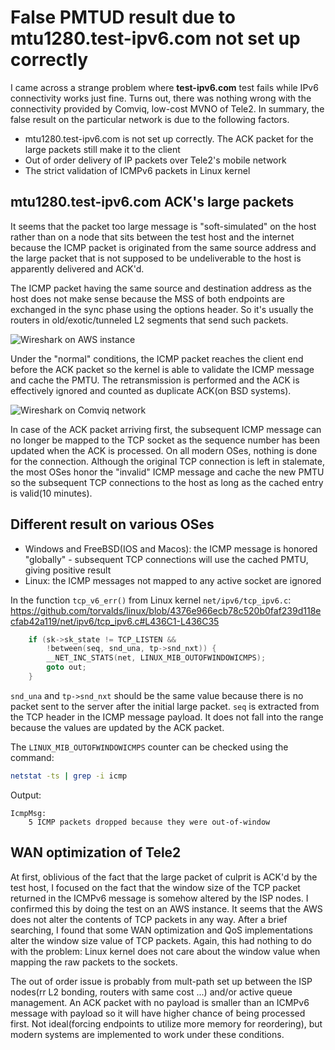 # False PMTUD result due to mtu1280.test-ipv6.com not set up correctly
I came across a strange problem where **test-ipv6.com** test fails while IPv6
connectivity works just fine. Turns out, there was nothing wrong with the
connectivity provided by Comviq, low-cost MVNO of Tele2. In summary, the false
result on the particular network is due to the following factors.

- mtu1280.test-ipv6.com is not set up correctly. The ACK packet for the large
  packets still make it to the client
- Out of order delivery of IP packets over Tele2's mobile network
- The strict validation of ICMPv6 packets in Linux kernel

## mtu1280.test-ipv6.com ACK's large packets
It seems that the packet too large message is "soft-simulated" on the host
rather than on a node that sits between the test host and the internet because
the ICMP packet is originated from the same source address and the large packet
that is not supposed to be undeliverable to the host is apparently delivered and
ACK'd.

The ICMP packet having the same source and destination address as the host does
not make sense because the MSS of both endpoints are exchanged in the sync phase
using the options header. So it's usually the routers in old/exotic/tunneled L2
segments that send such packets.

![Wireshark on AWS instance](https://raw.githubusercontent.com/dxdxdt/gists/master/writeups/test-ipv6.com/ss_aws-instance.png)

Under the "normal" conditions, the ICMP packet reaches the client end before the
ACK packet so the kernel is able to validate the ICMP message and cache the
PMTU. The retransmission is performed and the ACK is effectively ignored and
counted as duplicate ACK(on BSD systems).

![Wireshark on Comviq network](https://raw.githubusercontent.com/dxdxdt/gists/master/writeups/test-ipv6.com/image.png)

In case of the ACK packet arriving first, the subsequent ICMP message can no
longer be mapped to the TCP socket as the sequence number has been updated when
the ACK is processed. On all modern OSes, nothing is done for the connection.
Although the original TCP connection is left in stalemate, the most OSes honor
the "invalid" ICMP message and cache the new PMTU so the subsequent TCP
connections to the host as long as the cached entry is valid(10 minutes).

## Different result on various OSes
- Windows and FreeBSD(IOS and Macos): the ICMP message is honored "globally" -
  subsequent TCP connections will use the cached PMTU, giving positive result
- Linux: the ICMP messages not mapped to any active socket are ignored

In the function `tcp_v6_err()` from Linux kernel `net/ipv6/tcp_ipv6.c`:
https://github.com/torvalds/linux/blob/4376e966ecb78c520b0faf239d118ecfab42a119/net/ipv6/tcp_ipv6.c#L436C1-L436C35

```c
	if (sk->sk_state != TCP_LISTEN &&
	    !between(seq, snd_una, tp->snd_nxt)) {
		__NET_INC_STATS(net, LINUX_MIB_OUTOFWINDOWICMPS);
		goto out;
	}
```

`snd_una` and `tp->snd_nxt` should be the same value because there is no packet
sent to the server after the initial large packet. `seq` is extracted from the
TCP header in the ICMP message payload. It does not fall into the range because
the values are updated by the ACK packet.

The `LINUX_MIB_OUTOFWINDOWICMPS` counter can be checked using the command:
```sh
netstat -ts | grep -i icmp
```

Output:
```
IcmpMsg:
    5 ICMP packets dropped because they were out-of-window
```

## WAN optimization of Tele2
At first, oblivious of the fact that the large packet of culprit is ACK'd by the
test host, I focused on the fact that the window size of the TCP packet returned
in the ICMPv6 message is somehow altered by the ISP nodes. I confirmed this by
doing the test on an AWS instance. It seems that the AWS does not alter the
contents of TCP packets in any way. After a brief searching, I found that some
WAN optimization and QoS implementations alter the window size value of TCP
packets. Again, this had nothing to do with the problem: Linux kernel does not
care about the window value when mapping the raw packets to the sockets.

The out of order issue is probably from mult-path set up between the ISP
nodes(rr L2 bonding, routers with same cost ...) and/or active queue management.
An ACK packet with no payload is smaller than an ICMPv6 message with payload so
it will have higher chance of being processed first. Not ideal(forcing endpoints
to utilize more memory for reordering), but modern systems are implemented to
work under these conditions.
